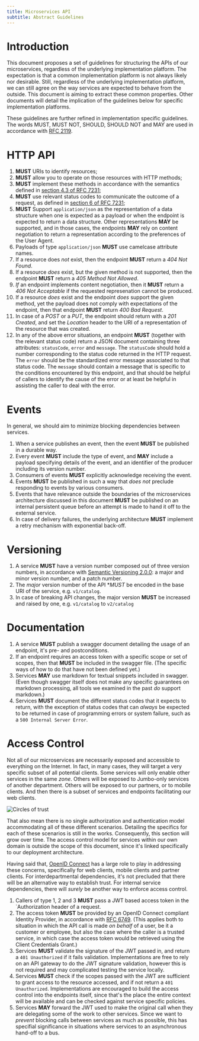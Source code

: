 ```yaml
---
title: Microservices API
subtitle: Abstract Guidelines
---
```


# Introduction

This document proposes a set of guidelines for structuring the APIs of our microservices, regardless of the underlying implementation platform. The expectation is that a common implementation platform is not always likely nor desirable. Still, regardless of the underlying implementation platform, we can still agree on the way services are expected to behave from the outside. This document is aiming to extract these common properties. Other documents will detail the implication of the guidelines below for specific implementation platforms.

These guidelines are further refined in implementation specific guidelines. The words MUST, MUST NOT, SHOULD, SHOULD NOT and MAY are used in accordance with [RFC 2119](https://www.ietf.org/rfc/rfc2119.txt).

# HTTP API

1. **MUST** URIs to identify resources;
2. **MUST** allow you to operate on those resources with HTTP methods;
3. **MUST** implement these methods in accordance with the semantics defined in [section 4.3 of RFC 7231](https://tools.ietf.org/html/rfc7231#section-3.3);
4. **MUST** use relevant status codes to communicate the outcome of a request, as defined in [section 6 of RFC 7231](https://tools.ietf.org/html/rfc7231#section-6);
5. **MUST** Support `application/json` as the representation of a data structure when one is expected as a payload or when the endpoint is expected to return a data structure. Other representations **MAY** be supported, and in those cases, the endpoints **MAY** rely on content negotiation to return a representation according to the preferences of the User Agent.
6. Payloads of type `application/json` **MUST** use camelcase attribute names.
6. If a resource does *not* exist, then the endpoint **MUST** return a *404 Not Found*.
7. If a resource *does* exist, but the given method is not supported, then the endpoint **MUST** return a *405 Method Not Allowed*.
8. *If* an endpoint implements content negotiation, then it **MUST** return a *406 Not Acceptable* if the requested represenation cannot be produced.
9. If a resource *does* exist and the endpoint *does* support the given method, yet the payload does not comply with expectations of the endpoint, then that endpoint **MUST** return *400 Bad Request*.
10. In case of a *POST* or a *PUT*, the endpoint should return with a *201 Created*, and set the *Location* header to the URI of a representation of the resource that was created.
10. In any of the above error situations, an endpoint **MUST** (together with the relevant status code) return a JSON document containing three attributes: `statusCode`, `error` and `message`. The `statusCode` should hold a number corresponding to the status code returned in the HTTP request. The `error` should be the standardized error message associated to that status code. The `message` should contain a message that is specific to the conditions encountered by this endpoint, and that should be helpful of callers to identify the cause of the error or at least be helpful in assisting the caller to deal with the error.

# Events

In general, we should aim to minimize blocking dependencies between services. 

1. When a service publishes an event, then the event **MUST** be published in a durable way.
2. Every event **MUST** include the type of event, and **MAY** include a payload specifying details of the event, and an identifier of the producer including its version number.
3. Consumers of events **MUST** explicitly acknowledge receiving the event.
4. Events **MUST** be published in such a way that *does not* preclude responding to events by various consumers.
5. Events that have relevance outside the boundaries of the microservices architecture discussed in this document **MUST** be published on an internal persistent queue before an attempt is made to hand it off to the external service. 
6. In case of delivery failures, the underlying architecture **MUST** implement a retry mechanism with exponential back-off. 

# Versioning

1. A service **MUST** have a version number composed out of three version numbers, in accordance with [Semantic Versioning 2.0.0](https://semver.org/): a major and minor version number, and a patch number.
2. The *major* version number of the API **MUST* be encoded in the base URI of the service, e.g. `v1/catalog`.
3. In case of breaking API changes, the major version **MUST** be increased and raised by one, e.g. `v1/catalog` to `v2/catalog`

# Documentation

1. A service **MUST** publish a swagger document detailing the usage of an endpoint, it's pre- and postconditions.
2. If an endpoint requires an access token with a specific scope or set of scopes, then that **MUST** be included in the swagger file. (The specific ways of how to do that have not been defined yet.)
3. Services **MAY** use markdown for textual snippets included in swagger. (Even though swagger itself does not make any specific guarantees on markdown processing, all tools we examined in the past *do* support markdown.)
4. Services **MUST** document the different status codes that it expects to return, with the exception of status codes that can *always* be expected to be returned in case of programming errors or system failure, such as a `500 Internal Server Error`.


# Access Control

Not all of our microservices are necessarily exposed and accessible to everything on the Internet. In fact, in many cases, they will target a very specific subset of all potential clients. Some services will only enable other services in the same *zone*. Others will be exposed to Jumbo-only services of another department. Others will be exposed to our partners, or to mobile clients. And then there is a subset of services and endpoints facilitating our web clients. 

![Circles of trust](./circles.svg)

That also mean there is no single authorization and authentication model accommodating all of these different scenarios. Detailing the specifics for each of these scenarios is still in the works. Consequently, this section will grow over time. The access control model for services within our own domain is outside the scope of this document, since it's linked specifically to our deployment architecture. 

Having said that, [OpenID Connect](https://en.wikipedia.org/wiki/OpenID_Connect) has a large role to play in addressing these concerns, specifically for web clients, mobile clients and partner clients. For interdepartmental dependencies, it's not precluded that there will be an alternative way to establish trust. For internal service dependencies, there will *surely* be another way to enforce access control.

1. Callers of type 1, 2 and 3 **MUST** pass a JWT based access token in the `Authorization header of a request.
2. The access token **MUST** be provided by an OpenID Connect compliant Identity Provider, in accordance with [RFC 6749](https://tools.ietf.org/html/rfc6749). (This applies both to situation in which the API call is made *on behalf* of a user, be it a customer or employee, but also the case where the caller is a trusted service, in which case the access token would be retrieved using the Client Credentials Grant.)
3. Services **MUST** validate the signature of the JWT passed in, and return a `401 Unauthorized` if it fails validation. Implementations are free to rely on an API gateway to do the JWT signature validation, however this is not required and may complicated testing the service locally.
4. Services **MUST** check if the scopes passed with the JWT are sufficient to grant access to the resource accessed, and if not return a `401 Unauthorized`. Implementations are encouraged to build the access control into the endpoints itself, since that's the place the entire context will be available and can be checked against service specific policies.
5. Services **MAY** forward the JWT used to make the original call  when they are delegating some of the work to other services. Since we want to *prevent* blocking calls between services as much as possible, this has specifial significance in situations where services to an asynchronous hand-off to a bus. 
